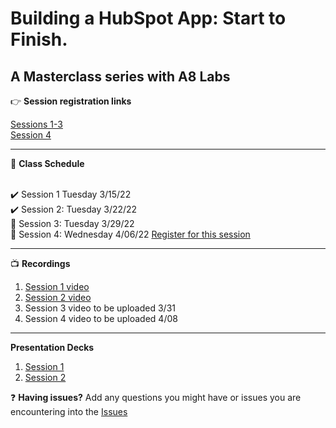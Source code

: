 # Building a HubSpot App: Start to Finish.
A Masterclass series with A8 Labs
---
:point_right: __Session registration links__ <br>

[Sessions 1-3](https://hubspot.zoom.us/webinar/register/WN_T4qhZQQaTwibh_J0W7Fh7A) <br>
[Session 4](https://hubspot.zoom.us/webinar/register/WN_Psf1kpPtQwuwdAiL-Gepdg)

---

:date: __Class Schedule__  
<br>

✔️ Session 1 Tuesday 3/15/22 <br>
✔️ Session 2:  Tuesday 3/22/22 <br>
:black_square_button: Session 3:  Tuesday  3/29/22 <br>
:black_square_button: Session 4:  Wednesday 4/06/22 [Register for this session](https://hubspot.zoom.us/webinar/register/WN_Psf1kpPtQwuwdAiL-Gepdg)<br>

---
📺 __Recordings__

1. [Session 1 video](https://youtu.be/v3-hRaeLmf0)
2. [Session 2 video](https://youtu.be/suKjC0aQYS0)
3. Session 3 video to be uploaded 3/31
4. Session 4 video to be uploaded 4/08

---
__Presentation Decks__
1. [Session 1]()
2. [Session 2](https://docs.google.com/presentation/d/1HSJesjvyABq-tjOt2OEZf3YJtz_qkI98V_lrYn3Oknk/edit?usp=sharing)


:question: __Having issues?__
Add any questions you might have or issues you are encountering into the [Issues](https://github.com/tfoston8/HubSpotMasterClass1/issues)

